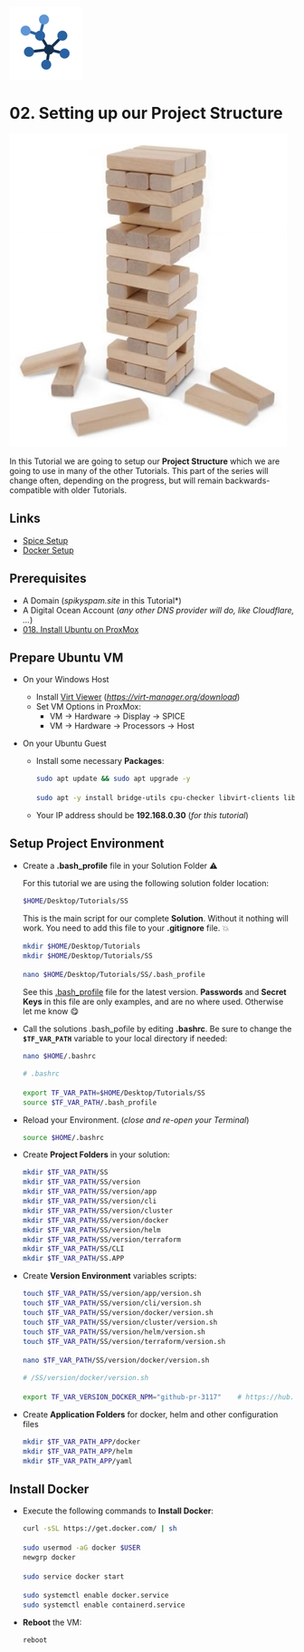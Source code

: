 ![Structure Logo](_assets/images/structure.png)
# 02. Setting up our Project Structure

![Structure Banner](_assets/images/structure_banner.png)

In this Tutorial we are going to setup our **Project Structure** which we are going to use in many of the other Tutorials.
This part of the series will change often, depending on the progress, but will remain backwards-compatible with older Tutorials.

## Links

- [Spice Setup](https://pve.proxmox.com/wiki/SPICE)
- [Docker Setup](https://docs.docker.com/engine/install/ubuntu/)

## Prerequisites

- A Domain (*spikyspam.site* in this Tutorial*)
- A Digital Ocean Account (*any other DNS provider will do, like Cloudflare, ...*)
- [018. Install Ubuntu on ProxMox](../01_setting_up_a_cheap_home_lab_with_proxmox/018_ubuntu/README.md)

## Prepare Ubuntu VM

- On your Windows Host
  - Install [Virt Viewer](https://releases.pagure.org/virt-viewer/virt-viewer-x64-11.0-1.0.msi) (*https://virt-manager.org/download*)
  - Set VM Options in ProxMox:
    - VM -> Hardware -> Display -> SPICE
    - VM -> Hardware -> Processors -> Host

- On your Ubuntu Guest
  - Install some necessary **Packages**:
    ```bash
    sudo apt update && sudo apt upgrade -y

    sudo apt -y install bridge-utils cpu-checker libvirt-clients libvirt-daemon qemu-kvm qemu-guest-agent curl
    ```
  - Your IP address should be **192.168.0.30** (*for this tutorial*)

## Setup Project Environment

- Create a **.bash_profile** file in your Solution Folder ⚠️

  For this tutorial we are using the following solution folder location:

  ```bash
  $HOME/Desktop/Tutorials/SS
  ```

  This is the main script for our complete **Solution**.
  Without it nothing will work.
  You need to add this file to your **.gitignore** file. 💥

  ```bash
  mkdir $HOME/Desktop/Tutorials
  mkdir $HOME/Desktop/Tutorials/SS

  nano $HOME/Desktop/Tutorials/SS/.bash_profile
  ```

  See this [.bash_profile](../SS/.bash_profile_public) file for the latest version. **Passwords** and **Secret Keys** in this file are only examples, and are no where used. Otherwise let me know 😋

- Call the solutions .bash_pofile by editing **.bashrc**. Be sure to change the **`$TF_VAR_PATH`** variable to your local directory if needed:

  ```bash
  nano $HOME/.bashrc
  ```

  ```bash
  # .bashrc

  export TF_VAR_PATH=$HOME/Desktop/Tutorials/SS
  source $TF_VAR_PATH/.bash_profile
  ```

- Reload your Environment. (*close and re-open your Terminal*)

  ```bash
  source $HOME/.bashrc
  ```

- Create **Project Folders** in your solution:

  ```bash
  mkdir $TF_VAR_PATH/SS
  mkdir $TF_VAR_PATH/SS/version
  mkdir $TF_VAR_PATH/SS/version/app
  mkdir $TF_VAR_PATH/SS/version/cli
  mkdir $TF_VAR_PATH/SS/version/cluster
  mkdir $TF_VAR_PATH/SS/version/docker
  mkdir $TF_VAR_PATH/SS/version/helm
  mkdir $TF_VAR_PATH/SS/version/terraform
  mkdir $TF_VAR_PATH/SS/CLI
  mkdir $TF_VAR_PATH/SS.APP
  ```

- Create **Version Environment** variables scripts:

  ```bash
  touch $TF_VAR_PATH/SS/version/app/version.sh
  touch $TF_VAR_PATH/SS/version/cli/version.sh
  touch $TF_VAR_PATH/SS/version/docker/version.sh
  touch $TF_VAR_PATH/SS/version/cluster/version.sh
  touch $TF_VAR_PATH/SS/version/helm/version.sh
  touch $TF_VAR_PATH/SS/version/terraform/version.sh

  nano $TF_VAR_PATH/SS/version/docker/version.sh
  ```

  ```bash
  # /SS/version/docker/version.sh

  export TF_VAR_VERSION_DOCKER_NPM="github-pr-3117"    # https://hub.docker.com/r/jc21/nginx-proxy-manager/tags
  ```

- Create **Application Folders** for docker, helm and other configuration files

  ```bash
  mkdir $TF_VAR_PATH_APP/docker
  mkdir $TF_VAR_PATH_APP/helm
  mkdir $TF_VAR_PATH_APP/yaml
  ```

## Install Docker
<a id="install-docker"></a>
- Execute the following commands to **Install Docker**:
  ```bash
  curl -sSL https://get.docker.com/ | sh

  sudo usermod -aG docker $USER
  newgrp docker

  sudo service docker start

  sudo systemctl enable docker.service
  sudo systemctl enable containerd.service
  ```

- **Reboot** the VM:
  ```bash
  reboot
  ```
  